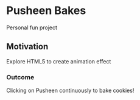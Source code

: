 # Pusheen Bakes
Personal fun project

## Motivation
Explore HTML5 to create animation effect

### Outcome
Clicking on Pusheen continuously to bake cookies!
